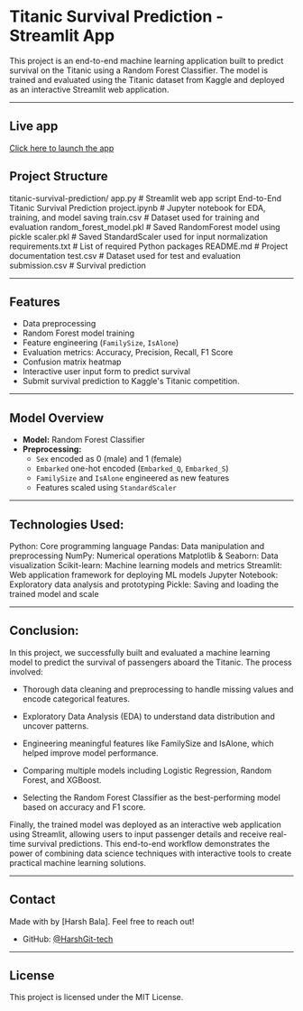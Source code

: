# Titanic Survival Prediction - Streamlit App

This project is an end-to-end machine learning application built to predict survival on the Titanic using a Random Forest Classifier. The model is trained and evaluated using the Titanic dataset from Kaggle and deployed as an interactive Streamlit web application. 

---
## Live app
[Click here to launch the app](https://titanicpredictionapp-tebbzapph5futzidcjz257c.streamlit.app/)

## Project Structure
titanic-survival-prediction/
app.py                          # Streamlit web app script
End-to-End Titanic Survival Prediction project.ipynb  # Jupyter notebook for EDA, training, and model saving
train.csv                       # Dataset used for training and evaluation
random_forest_model.pkl         # Saved RandomForest model using pickle
scaler.pkl                      # Saved StandardScaler used for input normalization
requirements.txt                # List of required Python packages
README.md                       # Project documentation
test.csv                         # Dataset used for test and evaluation
submission.csv                  # Survival prediction

---

## Features

- Data preprocessing
- Random Forest model training
- Feature engineering (`FamilySize`, `IsAlone`)
- Evaluation metrics: Accuracy, Precision, Recall, F1 Score
- Confusion matrix heatmap
- Interactive user input form to predict survival
- Submit survival prediction to Kaggle's Titanic competition.
---

## Model Overview

- **Model:** Random Forest Classifier
- **Preprocessing:**
  - `Sex` encoded as 0 (male) and 1 (female)
  - `Embarked` one-hot encoded (`Embarked_Q`, `Embarked_S`)
  - `FamilySize` and `IsAlone` engineered as new features
  - Features scaled using `StandardScaler`
---
## Technologies Used:

Python:	Core programming language
Pandas:	Data manipulation and preprocessing
NumPy:	Numerical operations
Matplotlib & Seaborn:	Data visualization
Scikit-learn:	Machine learning models and metrics
Streamlit:	Web application framework for deploying ML models
Jupyter Notebook:	Exploratory data analysis and prototyping
Pickle:	Saving and loading the trained model and scale

---
## Conclusion:

In this project, we successfully built and evaluated a machine learning model to predict the survival of passengers aboard the Titanic. The process involved:

- Thorough data cleaning and preprocessing to handle missing values and encode categorical features.

- Exploratory Data Analysis (EDA) to understand data distribution and uncover patterns.

- Engineering meaningful features like FamilySize and IsAlone, which helped improve model performance.

- Comparing multiple models including Logistic Regression, Random Forest, and XGBoost.

- Selecting the Random Forest Classifier as the best-performing model based on accuracy and F1 score.

Finally, the trained model was deployed as an interactive web application using Streamlit, allowing users to input passenger details and receive real-time survival predictions.
This end-to-end workflow demonstrates the power of combining data science techniques with interactive tools to create practical machine learning solutions.

---

## Contact

Made with by [Harsh Bala]. Feel free to reach out!

- GitHub: [@HarshGit-tech](https://github.com/HarshGit-tech)

---

## License

This project is licensed under the MIT License.

